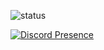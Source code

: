 ![status](https://badge.stateful.com/darkpixlz/status.svg)

[![Discord Presence](https://lanyard.cnrad.dev/api/449950252397494274)](https://discord.com/users/449950252397494274)
